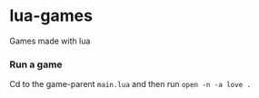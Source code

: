 # lua-games
Games made with lua 
 ### Run a game

 Cd to the game-parent `main.lua` and then run `open -n -a love . `